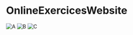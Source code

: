 # OnlineExercicesWebsite
![A](https://user-images.githubusercontent.com/40662552/230190795-66017cc7-2a5d-4baf-a0c5-153babb0eb1e.png)
![B](https://user-images.githubusercontent.com/40662552/230190837-2c4aa7b1-4cc5-42ec-894a-f3b99f0b0ea5.png)
![C](https://user-images.githubusercontent.com/40662552/230190852-9f39cab0-f8ea-4dd1-a026-a453688dd069.png)
